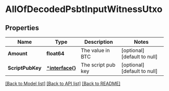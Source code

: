 # AllOfDecodedPsbtInputWitnessUtxo

## Properties
Name | Type | Description | Notes
------------ | ------------- | ------------- | -------------
**Amount** | **float64** | The value in BTC | [optional] [default to null]
**ScriptPubKey** | [***interface{}**](interface{}.md) | The script pub key | [optional] [default to null]

[[Back to Model list]](../README.md#documentation-for-models) [[Back to API list]](../README.md#documentation-for-api-endpoints) [[Back to README]](../README.md)

